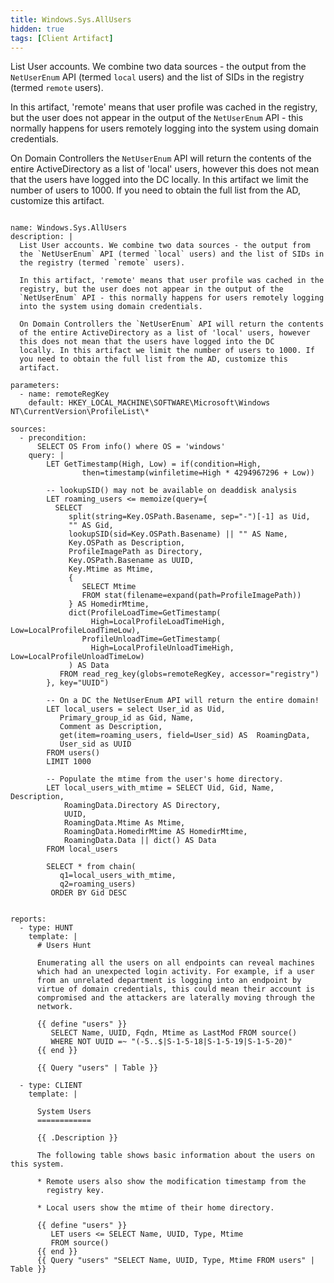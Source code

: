 ```yaml
---
title: Windows.Sys.AllUsers
hidden: true
tags: [Client Artifact]
---
```


List User accounts. We combine two data sources - the output from
the `NetUserEnum` API (termed `local` users) and the list of SIDs in
the registry (termed `remote` users).

In this artifact, 'remote' means that user profile was cached in the
registry, but the user does not appear in the output of the
`NetUserEnum` API - this normally happens for users remotely logging
into the system using domain credentials.

On Domain Controllers the `NetUserEnum` API will return the contents
of the entire ActiveDirectory as a list of 'local' users, however
this does not mean that the users have logged into the DC
locally. In this artifact we limit the number of users to 1000. If
you need to obtain the full list from the AD, customize this
artifact.


<pre><code class="language-yaml">
name: Windows.Sys.AllUsers
description: |
  List User accounts. We combine two data sources - the output from
  the `NetUserEnum` API (termed `local` users) and the list of SIDs in
  the registry (termed `remote` users).

  In this artifact, 'remote' means that user profile was cached in the
  registry, but the user does not appear in the output of the
  `NetUserEnum` API - this normally happens for users remotely logging
  into the system using domain credentials.

  On Domain Controllers the `NetUserEnum` API will return the contents
  of the entire ActiveDirectory as a list of 'local' users, however
  this does not mean that the users have logged into the DC
  locally. In this artifact we limit the number of users to 1000. If
  you need to obtain the full list from the AD, customize this
  artifact.

parameters:
  - name: remoteRegKey
    default: HKEY_LOCAL_MACHINE\SOFTWARE\Microsoft\Windows NT\CurrentVersion\ProfileList\*

sources:
  - precondition:
      SELECT OS From info() where OS = 'windows'
    query: |
        LET GetTimestamp(High, Low) = if(condition=High,
                then=timestamp(winfiletime=High * 4294967296 + Low))

        -- lookupSID() may not be available on deaddisk analysis
        LET roaming_users &lt;= memoize(query={
          SELECT
             split(string=Key.OSPath.Basename, sep="-")[-1] as Uid,
             "" AS Gid,
             lookupSID(sid=Key.OSPath.Basename) || "" AS Name,
             Key.OSPath as Description,
             ProfileImagePath as Directory,
             Key.OSPath.Basename as UUID,
             Key.Mtime as Mtime,
             {
                SELECT Mtime
                FROM stat(filename=expand(path=ProfileImagePath))
             } AS HomedirMtime,
             dict(ProfileLoadTime=GetTimestamp(
                  High=LocalProfileLoadTimeHigh, Low=LocalProfileLoadTimeLow),
                ProfileUnloadTime=GetTimestamp(
                  High=LocalProfileUnloadTimeHigh, Low=LocalProfileUnloadTimeLow)
             ) AS Data
           FROM read_reg_key(globs=remoteRegKey, accessor="registry")
        }, key="UUID")

        -- On a DC the NetUserEnum API will return the entire domain!
        LET local_users = select User_id as Uid,
           Primary_group_id as Gid, Name,
           Comment as Description,
           get(item=roaming_users, field=User_sid) AS  RoamingData,
           User_sid as UUID
        FROM users()
        LIMIT 1000

        -- Populate the mtime from the user's home directory.
        LET local_users_with_mtime = SELECT Uid, Gid, Name, Description,
            RoamingData.Directory AS Directory,
            UUID,
            RoamingData.Mtime As Mtime,
            RoamingData.HomedirMtime AS HomedirMtime,
            RoamingData.Data || dict() AS Data
        FROM local_users

        SELECT * from chain(
           q1=local_users_with_mtime,
           q2=roaming_users)
         ORDER BY Gid DESC


reports:
  - type: HUNT
    template: |
      # Users Hunt

      Enumerating all the users on all endpoints can reveal machines
      which had an unexpected login activity. For example, if a user
      from an unrelated department is logging into an endpoint by
      virtue of domain credentials, this could mean their account is
      compromised and the attackers are laterally moving through the
      network.

      {{ define "users" }}
         SELECT Name, UUID, Fqdn, Mtime as LastMod FROM source()
         WHERE NOT UUID =~ "(-5..$|S-1-5-18|S-1-5-19|S-1-5-20)"
      {{ end }}

      {{ Query "users" | Table }}

  - type: CLIENT
    template: |

      System Users
      ============

      {{ .Description }}

      The following table shows basic information about the users on this system.

      * Remote users also show the modification timestamp from the
        registry key.

      * Local users show the mtime of their home directory.

      {{ define "users" }}
         LET users &lt;= SELECT Name, UUID, Type, Mtime
         FROM source()
      {{ end }}
      {{ Query "users" "SELECT Name, UUID, Type, Mtime FROM users" | Table }}

</code></pre>

